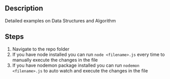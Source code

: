 ## Description

Detailed examples on Data Structures and Algorithm

## Steps

1.  Navigate to the repo folder
2.  If you have node installed you can run `node <filename>.js` every time to manually execute the changes in the file
3.  If you have nodemon package installed you can run `nodemon <filename>.js` to auto watch and execute the changes in the file
